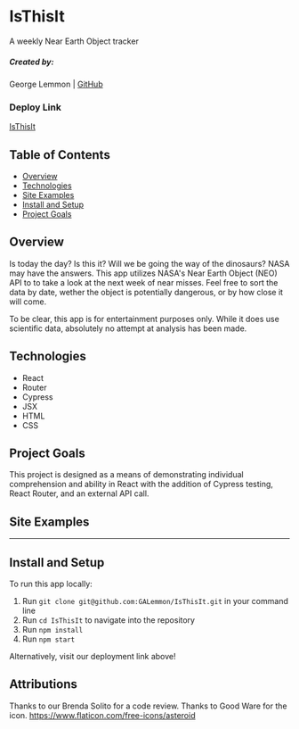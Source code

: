 # IsThisIt

A weekly Near Earth Object tracker

##### Created by:

George Lemmon | [GitHub](https://github.com/GALemmon)

### Deploy Link

[IsThisIt](https://is-this-it.netlify.app/)

## Table of Contents

- [Overview](#overview)
- [Technologies](#technologies)
- [Site Examples](#screenshots)
- [Install and Setup](#Install)
- [Project Goals](#Goals)

## Overview
Is today the day?   Is this it?   Will we be going the way of the dinosaurs?   NASA may have the answers.  This app utilizes NASA's Near Earth Object (NEO) API to to take a look at the next week of near misses.  Feel free to sort the data by date, wether the object is potentially dangerous, or by how close it will come.

To be clear, this app is for entertainment purposes only.  While it does use scientific data, absolutely no attempt at analysis has been made.

## Technologies

- React
- Router
- Cypress
- JSX
- HTML
- CSS

## Project Goals

This project is designed as a means of demonstrating individual comprehension and ability in React with the addition of Cypress testing, React Router, and an external API call.

## Site Examples

---

## Install and Setup

To run this app locally:

1. Run `git clone git@github.com:GALemmon/IsThisIt.git` in your command line
2. Run `cd IsThisIt` to navigate into the repository
3. Run `npm install`
4. Run `npm start`

Alternatively, visit our deployment link above!

## Attributions

Thanks to our Brenda Solito for a code review.
Thanks to Good Ware for the icon. https://www.flaticon.com/free-icons/asteroid
